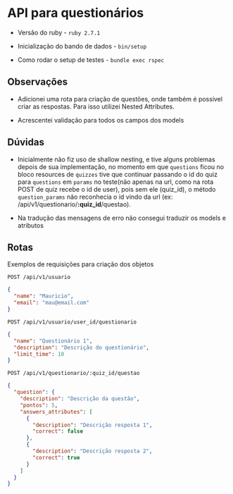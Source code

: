 # API para questionários

- Versão do ruby -
  `ruby 2.7.1`

- Inicialização do bando de dados -
  `bin/setup`

- Como rodar o setup de testes -
  `bundle exec rspec`

## Observações

- Adicionei uma rota para criação de questões, onde também é possível criar as
  respostas. Para isso utilizei Nested Attributes.

- Acrescentei validação para todos os campos dos models

## Dúvidas

- Inicialmente não fiz uso de shallow nesting, e tive alguns problemas depois
  de sua implementação, no momento em que `questions` ficou no bloco resources
  de `quizzes` tive que continuar passando o id do quiz para `questions` em `params`
  no teste(não apenas na url, como na rota POST de quiz recebe o id de user),
  pois sem ele (quiz_id), o método `question_params` não reconhecia o id vindo
  da url (ex: /api/v1/questionario/**:quiz_id**/questao).

- Na tradução das mensagens de erro não consegui traduzir os models e atributos

## Rotas

Exemplos de requisições para criação dos objetos

`POST /api/v1/usuario`

```json
{
  "name": "Mauricio",
  "email": "mau@email.com"
}
```

`POST /api/v1/usuario/user_id/questionario`

```json
{
  "name": "Questionário 1",
  "description": "Descrição do questionário",
  "limit_time": 10
}
```

`POST /api/v1/questionario/:quiz_id/questao`

```json
{
  "question": {
    "description": "Descrição da questão",
    "pontos": 5,
    "answers_attributes": [
      {
        "description": "Descrição resposta 1",
        "correct": false
      },
      {
        "description": "Descrição resposta 2",
        "correct": true
      }
    ]
  }
}
```
